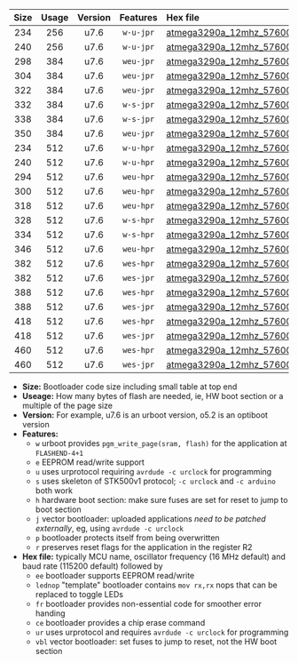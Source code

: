 |Size|Usage|Version|Features|Hex file|
|:-:|:-:|:-:|:-:|:--|
|234|256|u7.6|`w-u-jpr`|[atmega3290a_12mhz_57600bps_ur_vbl.hex](https://raw.githubusercontent.com/stefanrueger/urboot/main/atmega3290a_12mhz_57600bps_ur_vbl.hex)|
|240|256|u7.6|`w-u-jpr`|[atmega3290a_12mhz_57600bps_lednop_ur_vbl.hex](https://raw.githubusercontent.com/stefanrueger/urboot/main/atmega3290a_12mhz_57600bps_lednop_ur_vbl.hex)|
|298|384|u7.6|`weu-jpr`|[atmega3290a_12mhz_57600bps_ee_ur_vbl.hex](https://raw.githubusercontent.com/stefanrueger/urboot/main/atmega3290a_12mhz_57600bps_ee_ur_vbl.hex)|
|304|384|u7.6|`weu-jpr`|[atmega3290a_12mhz_57600bps_ee_lednop_ur_vbl.hex](https://raw.githubusercontent.com/stefanrueger/urboot/main/atmega3290a_12mhz_57600bps_ee_lednop_ur_vbl.hex)|
|322|384|u7.6|`weu-jpr`|[atmega3290a_12mhz_57600bps_ee_lednop_fr_ur_vbl.hex](https://raw.githubusercontent.com/stefanrueger/urboot/main/atmega3290a_12mhz_57600bps_ee_lednop_fr_ur_vbl.hex)|
|332|384|u7.6|`w-s-jpr`|[atmega3290a_12mhz_57600bps_vbl.hex](https://raw.githubusercontent.com/stefanrueger/urboot/main/atmega3290a_12mhz_57600bps_vbl.hex)|
|338|384|u7.6|`w-s-jpr`|[atmega3290a_12mhz_57600bps_lednop_vbl.hex](https://raw.githubusercontent.com/stefanrueger/urboot/main/atmega3290a_12mhz_57600bps_lednop_vbl.hex)|
|350|384|u7.6|`weu-jpr`|[atmega3290a_12mhz_57600bps_ee_lednop_fr_ce_ur_vbl.hex](https://raw.githubusercontent.com/stefanrueger/urboot/main/atmega3290a_12mhz_57600bps_ee_lednop_fr_ce_ur_vbl.hex)|
|234|512|u7.6|`w-u-hpr`|[atmega3290a_12mhz_57600bps_ur.hex](https://raw.githubusercontent.com/stefanrueger/urboot/main/atmega3290a_12mhz_57600bps_ur.hex)|
|240|512|u7.6|`w-u-hpr`|[atmega3290a_12mhz_57600bps_lednop_ur.hex](https://raw.githubusercontent.com/stefanrueger/urboot/main/atmega3290a_12mhz_57600bps_lednop_ur.hex)|
|294|512|u7.6|`weu-hpr`|[atmega3290a_12mhz_57600bps_ee_ur.hex](https://raw.githubusercontent.com/stefanrueger/urboot/main/atmega3290a_12mhz_57600bps_ee_ur.hex)|
|300|512|u7.6|`weu-hpr`|[atmega3290a_12mhz_57600bps_ee_lednop_ur.hex](https://raw.githubusercontent.com/stefanrueger/urboot/main/atmega3290a_12mhz_57600bps_ee_lednop_ur.hex)|
|318|512|u7.6|`weu-hpr`|[atmega3290a_12mhz_57600bps_ee_lednop_fr_ur.hex](https://raw.githubusercontent.com/stefanrueger/urboot/main/atmega3290a_12mhz_57600bps_ee_lednop_fr_ur.hex)|
|328|512|u7.6|`w-s-hpr`|[atmega3290a_12mhz_57600bps.hex](https://raw.githubusercontent.com/stefanrueger/urboot/main/atmega3290a_12mhz_57600bps.hex)|
|334|512|u7.6|`w-s-hpr`|[atmega3290a_12mhz_57600bps_lednop.hex](https://raw.githubusercontent.com/stefanrueger/urboot/main/atmega3290a_12mhz_57600bps_lednop.hex)|
|346|512|u7.6|`weu-hpr`|[atmega3290a_12mhz_57600bps_ee_lednop_fr_ce_ur.hex](https://raw.githubusercontent.com/stefanrueger/urboot/main/atmega3290a_12mhz_57600bps_ee_lednop_fr_ce_ur.hex)|
|382|512|u7.6|`wes-hpr`|[atmega3290a_12mhz_57600bps_ee.hex](https://raw.githubusercontent.com/stefanrueger/urboot/main/atmega3290a_12mhz_57600bps_ee.hex)|
|382|512|u7.6|`wes-jpr`|[atmega3290a_12mhz_57600bps_ee_vbl.hex](https://raw.githubusercontent.com/stefanrueger/urboot/main/atmega3290a_12mhz_57600bps_ee_vbl.hex)|
|388|512|u7.6|`wes-hpr`|[atmega3290a_12mhz_57600bps_ee_lednop.hex](https://raw.githubusercontent.com/stefanrueger/urboot/main/atmega3290a_12mhz_57600bps_ee_lednop.hex)|
|388|512|u7.6|`wes-jpr`|[atmega3290a_12mhz_57600bps_ee_lednop_vbl.hex](https://raw.githubusercontent.com/stefanrueger/urboot/main/atmega3290a_12mhz_57600bps_ee_lednop_vbl.hex)|
|418|512|u7.6|`wes-hpr`|[atmega3290a_12mhz_57600bps_ee_lednop_fr.hex](https://raw.githubusercontent.com/stefanrueger/urboot/main/atmega3290a_12mhz_57600bps_ee_lednop_fr.hex)|
|418|512|u7.6|`wes-jpr`|[atmega3290a_12mhz_57600bps_ee_lednop_fr_vbl.hex](https://raw.githubusercontent.com/stefanrueger/urboot/main/atmega3290a_12mhz_57600bps_ee_lednop_fr_vbl.hex)|
|460|512|u7.6|`wes-hpr`|[atmega3290a_12mhz_57600bps_ee_lednop_fr_ce.hex](https://raw.githubusercontent.com/stefanrueger/urboot/main/atmega3290a_12mhz_57600bps_ee_lednop_fr_ce.hex)|
|460|512|u7.6|`wes-jpr`|[atmega3290a_12mhz_57600bps_ee_lednop_fr_ce_vbl.hex](https://raw.githubusercontent.com/stefanrueger/urboot/main/atmega3290a_12mhz_57600bps_ee_lednop_fr_ce_vbl.hex)|

- **Size:** Bootloader code size including small table at top end
- **Useage:** How many bytes of flash are needed, ie, HW boot section or a multiple of the page size
- **Version:** For example, u7.6 is an urboot version, o5.2 is an optiboot version
- **Features:**
  + `w` urboot provides `pgm_write_page(sram, flash)` for the application at `FLASHEND-4+1`
  + `e` EEPROM read/write support
  + `u` uses urprotocol requiring `avrdude -c urclock` for programming
  + `s` uses skeleton of STK500v1 protocol; `-c urclock` and `-c arduino` both work
  + `h` hardware boot section: make sure fuses are set for reset to jump to boot section
  + `j` vector bootloader: uploaded applications *need to be patched externally*, eg, using `avrdude -c urclock`
  + `p` bootloader protects itself from being overwritten
  + `r` preserves reset flags for the application in the register R2
- **Hex file:** typically MCU name, oscillator frequency (16 MHz default) and baud rate (115200 default) followed by
  + `ee` bootloader supports EEPROM read/write
  + `lednop` "template" bootloader contains `mov rx,rx` nops that can be replaced to toggle LEDs
  + `fr` bootloader provides non-essential code for smoother error handing
  + `ce` bootloader provides a chip erase command
  + `ur` uses urprotocol and requires `avrdude -c urclock` for programming
  + `vbl` vector bootloader: set fuses to jump to reset, not the HW boot section
